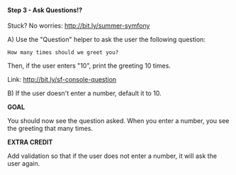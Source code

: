 #### Step 3 - Ask Questions!?
Stuck? No worries: http://bit.ly/summer-symfony

A) Use the "Question" helper to ask the user the
following question:

    How many times should we greet you?

Then, if the user enters "10", print
the greeting 10 times.

Link: http://bit.ly/sf-console-question

B) If the user doesn't enter a number,
default it to 10.

**GOAL**

You should now see the question asked. When
you enter a number, you see the greeting that
many times.

**EXTRA CREDIT**

Add validation so that if the user does not
enter a number, it will ask the user again.

